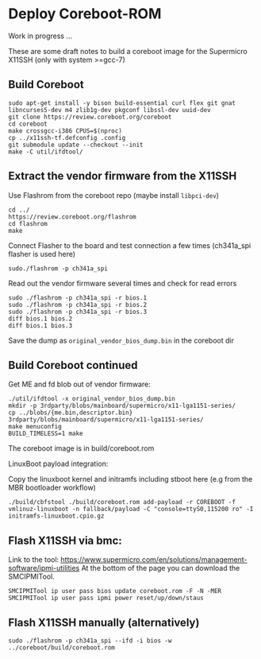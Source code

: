 # Deploy Coreboot-ROM

Work in progress ...

These are some draft notes to build a coreboot image for the Supermicro X11SSH (only with system >=gcc-7)

## Build Coreboot

```
sudo apt-get install -y bison build-essential curl flex git gnat libncurses5-dev m4 zlib1g-dev pkgconf libssl-dev uuid-dev
git clone https://review.coreboot.org/coreboot
cd coreboot
make crossgcc-i386 CPUS=$(nproc)
cp ../x11ssh-tf.defconfig .config
git submodule update --checkout --init
make -C util/ifdtool/
```

## Extract the vendor firmware from the X11SSH

Use Flashrom from the coreboot repo (maybe install `libpci-dev`)

```
cd ../
https://review.coreboot.org/flashrom
cd flashrom
make
```

Connect Flasher to the board and test connection a few times (ch341a_spi flasher is used here)

```
sudo./flashrom -p ch341a_spi
```

Read out the vendor firmware several times and check for read errors

```
sudo ./flashrom -p ch341a_spi -r bios.1
sudo ./flashrom -p ch341a_spi -r bios.2
sudo ./flashrom -p ch341a_spi -r bios.3
diff bios.1 bios.2
diff bios.1 bios.3
```

Save the dump as `original_vendor_bios_dump.bin` in the coreboot dir

## Build Coreboot continued

Get ME and fd blob out of vendor firmware:

```
./util/ifdtool -x original_vendor_bios_dump.bin
mkdir -p 3rdparty/blobs/mainboard/supermicro/x11-lga1151-series/
cp ../blobs/{me.bin,descriptor.bin} 3rdparty/blobs/mainboard/supermicro/x11-lga1151-series/
make menuconfig
BUILD_TIMELESS=1 make
```
The coreboot image is in build/coreboot.rom

LinuxBoot payload integration:

Copy the linuxboot kernel and initramfs including stboot here (e.g from the MBR bootloader workflow)

```
./build/cbfstool ./build/coreboot.rom add-payload -r COREBOOT -f vmlinuz-linuxboot -n fallback/payload -C "console=ttyS0,115200 ro" -I initramfs-linuxboot.cpio.gz
```

## Flash X11SSH via bmc:

Link to the tool: https://www.supermicro.com/en/solutions/management-software/ipmi-utilities
At the bottom of the page you can download the SMCIPMITool.

```
SMCIPMITool ip user pass bios update coreboot.rom -F -N -MER
SMCIPMITool ip user pass ipmi power reset/up/down/staus
```

## Flash X11SSH manually (alternatively)

```
sudo ./flashrom -p ch341a_spi --ifd -i bios -w ../coreboot/build/coreboot.rom
```
